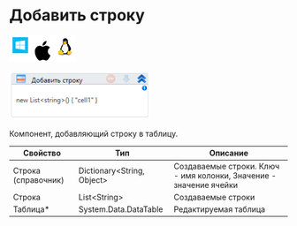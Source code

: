 # Добавить строку

![](<../../../../.gitbook/assets/image (119) (60).png>)

![](<../../../../.gitbook/assets/image (345).png>)

Компонент, добавляющий строку в таблицу.

| Свойство            | Тип                         | Описание                                                           |
| ------------------- | --------------------------- | ------------------------------------------------------------------ |
| Строка (справочник) | Dictionary\<String, Object> | Создаваемые строки. Ключ - имя колонки, Значение - значение ячейки |
| Строка              | List\<String>               | Создаваемые строки                                                 |
| Таблица\*           | System.Data.DataTable       | Редактируемая таблица                                              |
